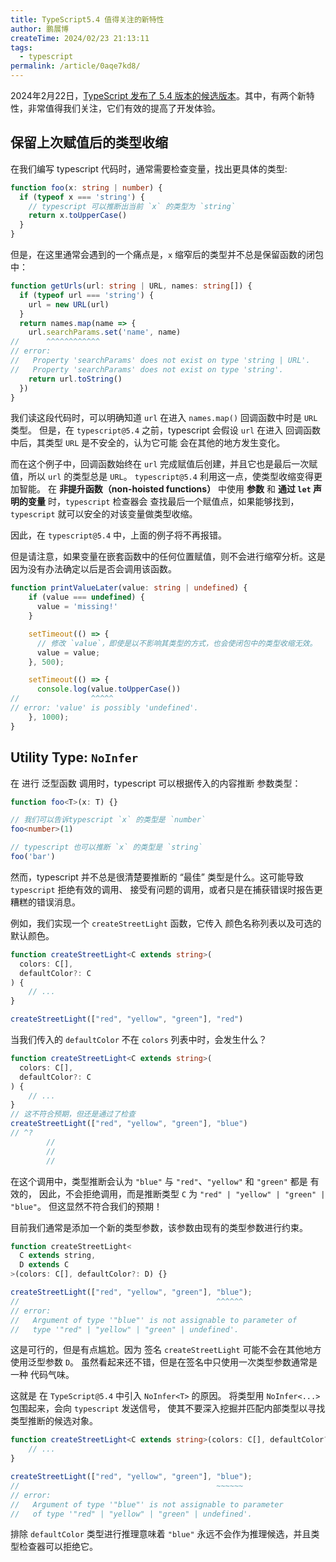 ```yaml
---
title: TypeScript5.4 值得关注的新特性
author: 鹏展博
createTime: 2024/02/23 21:13:11
tags: 
  - typescript
permalink: /article/0aqe7kd8/
---
```


2024年2月22日，[TypeScript 发布了 5.4 版本的候选版本](https://devblogs.microsoft.com/typescript/announcing-typescript-5-4-rc/)。其中，有两个新特性，非常值得我们关注，它们有效的提高了开发体验。

<!-- more -->

## 保留上次赋值后的类型收缩

在我们编写 typescript 代码时，通常需要检查变量，找出更具体的类型:

```ts
function foo(x: string | number) {
  if (typeof x === 'string') {
    // typescript 可以推断出当前 `x` 的类型为 `string`
    return x.toUpperCase()
  }
}
```

但是，在这里通常会遇到的一个痛点是，`x` 缩窄后的类型并不总是保留函数的闭包中：

```ts
function getUrls(url: string | URL, names: string[]) {
  if (typeof url === 'string') {
    url = new URL(url)
  }
  return names.map(name => {
    url.searchParams.set('name', name)
//      ^^^^^^^^^^^^
// error:
//   Property 'searchParams' does not exist on type 'string | URL'.
//   Property 'searchParams' does not exist on type 'string'.
    return url.toString()
  })
}
```

我们读这段代码时，可以明确知道 `url` 在进入 `names.map()` 回调函数中时是 `URL` 类型。
但是，在 `typescript@5.4` 之前，typescript 会假设 `url` 在进入 回调函数中后，其类型 `URL` 是不安全的，认为它可能
会在其他的地方发生变化。

而在这个例子中，回调函数始终在 `url` 完成赋值后创建，并且它也是最后一次赋值，所以 `url` 的类型总是 `URL`。
`typescript@5.4` 利用这一点，使类型收缩变得更加智能。
在 **非提升函数（non-hoisted functions）** 中使用 **参数** 和 **通过 `let` 声明的变量** 时，`typescript` 检查器会
查找最后一个赋值点，如果能够找到，`typescript` 就可以安全的对该变量做类型收缩。

因此，在 `typescript@5.4` 中，上面的例子将不再报错。

但是请注意，如果变量在嵌套函数中的任何位置赋值，则不会进行缩窄分析。这是因为没有办法确定以后是否会调用该函数。

```ts
function printValueLater(value: string | undefined) {
    if (value === undefined) {
      value = 'missing!'
    }

    setTimeout(() => {
      // 修改 `value`，即使是以不影响其类型的方式，也会使闭包中的类型收缩无效。
      value = value;
    }, 500);

    setTimeout(() => {
      console.log(value.toUpperCase())
//                ^^^^^
// error: 'value' is possibly 'undefined'.
    }, 1000);
}
```

## Utility Type: `NoInfer`

在 进行 泛型函数 调用时，typescript 可以根据传入的内容推断 参数类型：

```ts
function foo<T>(x: T) {}

// 我们可以告诉typescript `x` 的类型是 `number`
foo<number>(1)

// typescript 也可以推断 `x` 的类型是 `string`
foo('bar')
```

然而，typescript 并不总是很清楚要推断的 “最佳” 类型是什么。这可能导致 `typescript` 拒绝有效的调用、
接受有问题的调用，或者只是在捕获错误时报告更糟糕的错误消息。

例如，我们实现一个 `createStreetLight` 函数，它传入 颜色名称列表以及可选的默认颜色。

```ts
function createStreetLight<C extends string>(
  colors: C[],
  defaultColor?: C
) {
    // ...
}

createStreetLight(["red", "yellow", "green"], "red")
```

当我们传入的 `defaultColor` 不在 `colors` 列表中时，会发生什么？

```ts twoslash
function createStreetLight<C extends string>(
  colors: C[],
  defaultColor?: C
) {
    // ...
}
// 这不符合预期，但还是通过了检查
createStreetLight(["red", "yellow", "green"], "blue")
// ^?
        //
        //
        //

```

在这个调用中，类型推断会认为 `"blue"` 与 `"red"`、`"yellow"` 和 `"green"` 都是 有效的，
因此，不会拒绝调用，而是推断类型 `C` 为 `"red" | "yellow" | "green" | "blue"`。
但这显然不符合我们的预期！

目前我们通常是添加一个新的类型参数，该参数由现有的类型参数进行约束。

```ts
function createStreetLight<
  C extends string,
  D extends C
>(colors: C[], defaultColor?: D) {}

createStreetLight(["red", "yellow", "green"], "blue");
//                                            ^^^^^^
// error:
//   Argument of type '"blue"' is not assignable to parameter of 
//   type '"red" | "yellow" | "green" | undefined'.
```

这是可行的，但是有点尴尬。因为 签名 `createStreetLight` 可能不会在其他地方使用泛型参数 `D`。
虽然看起来还不错，但是在签名中只使用一次类型参数通常是一种 代码气味。

这就是 在 `TypeScript@5.4` 中引入 `NoInfer<T>` 的原因。
将类型用 `NoInfer<...>` 包围起来，会向 `typescript` 发送信号，
使其不要深入挖掘并匹配内部类型以寻找类型推断的候选对象。

```ts
function createStreetLight<C extends string>(colors: C[], defaultColor?: NoInfer<C>) {
    // ...
}

createStreetLight(["red", "yellow", "green"], "blue");
//                                            ~~~~~~
// error:
//   Argument of type '"blue"' is not assignable to parameter
//   of type '"red" | "yellow" | "green" | undefined'.
```

排除 `defaultColor` 类型进行推理意味着 `"blue"` 永远不会作为推理候选，并且类型检查器可以拒绝它。
